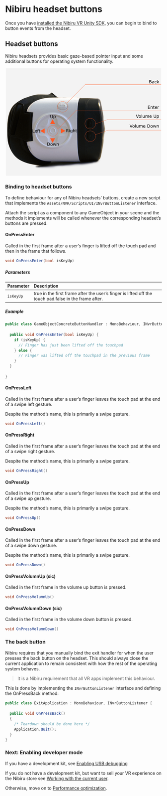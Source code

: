 # Nibiru headset buttons

Once you have [installed the Nibiru VR Unity SDK](/docs/nibiru-vr-unity-sdk-installation.md), you can begin to bind to button events from the headset.

## Headset buttons

Nibiru headsets provides basic gaze-based pointer input and some additional buttons for operating system functionality.

<p align="center">
  <img alt="Nibiru button placement" width="500px" src="assets/NibiruHeadset.png">
</p>

### Binding to headset buttons

To define behaviour for any of Nibiru headsets’ buttons, create a new script that implements the `Assets/NVR/Scripts/UI/INvrButtonListener` interface.

Attach the script as a component to any GameObject in your scene and the methods it implements will be called whenever the corresponding headset’s buttons are pressed.

#### OnPressEnter

Called in the first frame after a user’s finger is lifted off the touch pad and then in the frame that follows.

```cs
void OnPressEnter(bool isKeyUp)
```

##### Parameters

| Parameter | Description |
|:---|:---|
| `isKeyUp` | true in the first frame after the user’s finger is lifted off the touch pad.false in the frame after. |


##### Example

```cs
public class GameObjectConcreteButtonHandler : MonoBehaviour, INvrButtonListener {

  public void OnPressEnter(bool isKeyUp) {
    if (isKeyUp) {
      // Finger has just been lifted off the touchpad
    } else {
      // Finger was lifted off the touchpad in the previous frame
    }
  }

}
```

#### OnPressLeft

Called in the first frame after a user’s finger leaves the touch pad at the end of a swipe left gesture.

Despite the method’s name, this is primarily a swipe gesture.

```cs
void OnPressLeft()
```

#### OnPressRight

Called in the first frame after a user’s finger leaves the touch pad at the end of a swipe right gesture.

Despite the method’s name, this is primarily a swipe gesture.

```cs
void OnPressRight()
```

#### OnPressUp

Called in the first frame after a user’s finger leaves the touch pad at the end of a swipe up gesture.

Despite the method’s name, this is primarily a swipe gesture.

```cs
void OnPressUp()
```

#### OnPressDown

Called in the first frame after a user’s finger leaves the touch pad at the end of a swipe down gesture.


Despite the method’s name, this is primarily a swipe gesture.

```cs
void OnPressDown()
```

#### OnPressVolumnUp (sic)

Called in the first frame in the volume up button is pressed.

```cs
void OnPressVolumnUp()
```

#### OnPressVolumnDown (sic)

Called in the first frame in the volume down button is pressed.

```cs
void OnPressVolumnDown()
```

### The back button

Nibiru requires that you manually bind the exit handler for when the user presses the back button on the headset. This should always close the current application to remain consistent with how the rest of the operating system behaves.

> It is a Nibiru requirement that all VR apps implement this behaviour.

This is done by implementing the `INvrButtonListener` interface and defining the OnPressBack method:

```cs
public class ExitApplication : MonoBehaviour, INvrButtonListener {

  public void OnPressBack()
  {
    /* Teardown should be done here */
    Application.Quit();
  }
}
```

### Next: Enabling developer mode

If you have a development kit, see [Enabling USB debugging](/docs/nibiru-developer-mode-usb-debugging.md)

If you do not have a development kit, but want to sell your VR experience on the Nibiru store see [Working with the current user](/docs/nibiru-sdk-user-management).

Otherwise, move on to [Performance optimization](/docs/optimizing-nibiru-experiences.md).
